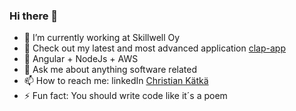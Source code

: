 ### Hi there 👋
- 🔭 I’m currently working at Skillwell Oy
- 🔎 Check out my latest and most advanced application [clap-app](https://github.com/ChristianKatka/clap-app-public)
- 🌱 Angular + NodeJs + AWS
- 💬 Ask me about anything software related
- 📫 How to reach me: linkedIn [Christian Kätkä](https://www.linkedin.com/in/christian-k%C3%A4tk%C3%A4-2a6a0316a/)
- ⚡ Fun fact: You should write code like it´s a poem
